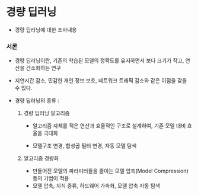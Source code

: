 # 경량 딥러닝

- 경량 딥러닝에 대한 조사내용



### 서론

- 경량 딥러닝이란, 기존의 학습된 모델의 정확도를 유지하면서 보다 크기가 작고, 연산을 간소화하는 연구

- 지연시간 감소, 민감한 개인 정보 보호, 네트워크 트래픽 감소와 같은 이점을 갖을 수 있다.

- 경량 딥러닝의 종류 : 

  1. 경량 딥러닝 알고리즘

     - 알고리즘 자체를 적은 연산과 효율적인 구조로 설계하여, 기존 모델 대비 효율을 극대화

     - 모델구조 변경, 합성곱 필터 변경, 자동 모델 탐색

       

  2. 알고리즘 경량화

     - 만들어진 모델의 파라미터들을 줄이는 모델 압축(Model Compression) 등의 기법이 적용
     - 모델 압축, 지식 증류, 하드웨어 가속화, 모델 압축 자동 탐색

  

